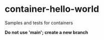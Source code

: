 # container-hello-world

Samples and tests for containers

**Do not use 'main'; create a new branch**
